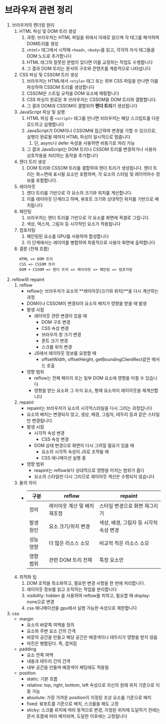 # 브라우저 관련 정리

1. 브라우저의 렌더링 원리
   1. HTML 파싱 및 DOM 트리 생성
      1. 과정: 브라우저는 HTML 파일을 위에서 아래로 읽으며 각 태그를 해석하여 DOM트리를 생성
      2. `<html>` 태그에서 시작해 `<head>`, `<body>`를 읽고, 각각의 자식 태그들을 DOM 노드로 추가합니다
      3. HTML 태그의 잘못된 문법이 있다면 이를 교정하는 작업도 수행합니다
      4. 그 결과 DOM 트리는 문서의 구조와 콘텐츠를 계층적으로 나타냅니다
   2. CSS 파싱 및 CSSOM 트리 생성
      1. 브라우저는 HTML에서 `<style>` 태그 또는 외부 CSS 파일을 만나면 이를 파싱하여 CSSOM 트리를 생성합니다
      2. CSSOM은 스트일 규칙을 DOM 요소에 매핑합니다
      3. CSS 파싱이 완료된 후 브라우저는 CSSOM을 DOM 트리와 결합합니다.
      4. 그 결과 DOM과 CSSOM이 결합되어 **랜더 트리**가 생성됩니다
   3. JavaScript 파싱 및 실행
      1. HTML 파싱 중 `<script>` 태그를 만나면 브라우저는 해당 스크립트를 다운로드하고 실행합니다
      2. JavaScript가 DOM이나 CSSOM에 접근하여 변경을 가할 수 있으므로, 실행이 완료될 때까지 HTML 파싱이 일시적으로 멈춥니다
         1. 단, async나 defer 속성을 사용하면 비동기로 처리 가능
      3. 그 결과 JavaScript는 DOM 트리나 CSSOM 트리를 변경하거나 사용자 상호작용을 처리하는 동작을 추가합니다
   4. 렌더 트리 생성
      1. DOM 트리와 CSSOM 트리를 결합하여 렌더 트리가 생성됩니다. 렌더 트리는 화ㅗ면에 표시될 요소만 포함하며, 각 요소의 스타일 및 레이어아수 정보를 포함합니다.
   5. 레이아웃
      1. 렌더 트리를 기반으로 각 요소의 크기와 위치를 계산합니다.
      2. 이를 레이아웃 단계라고 하며, 뷰포트 크기와 상대적인 위치를 기반으로 배치됩니다
   6. 페인팅
      1. 브라우저는 렌더 트리를 기반으로 각 요소를 화면에 픽셀로 그립니다.
      2. 색상, 텍스처, 그림자 등 시각적인 요소가 적용됩니다
   7. 컴포지팅
      1. 페인팅된 요소를 GPU를 사용하여 합성합니다
      2. 이 단계에서는 레이어를 병합하여 최종적으로 사용자 화면에 출력합니다
   8. 결론 (전체 흐름)
      ```
      HTML => DOM 트리
      CSS => CSSOM 트리
      DOM + CSSOM => 렌더 트리 => 레이아웃 => 페인팅 => 컴포지팅
      ```
2. reflow와 repaint
   1. reflow
      - reflow는 브라우저가 요소의 **레이아웃(크기와 위치)**을 다시 계산하는 과정
      - DOM이나 CSSOM이 변경되어 요소의 배치가 영향을 받을 때 발생
      - 발생 시점
        - 레이아웃 관련 변경이 있을 때
          - DOM 구조 변경
          - CSS 속성 변경
          - 브라우저 창 크기 변경
          - 폰트 크기 변경
          - 스크롤 위치 변경
        - JS에서 레이아웃 정보를 요청할 때
          - offsetWidth, offsetHeight, getBoundingClientRect같은 메서드 호출
      - 영향 범위
        - reflow는 전체 페이지 또는 일부 DOM 요소에 영향을 미칠 수 있습니다
        - 영향을 받는 요소와 그 자식 요소, 형제 요소까지 레이아웃을 재계산합니다
   2. repaint
      - repaint는 브라우저가 요소의 시각적스타일을 다시 그리는 과정입니다
      - 요소의 배치는 변경되지 않고, 생상, 배경, 그림자, 테두리 등과 같은 스타일만 변경됩니다
      - 발생 시점
        - 시각적 속성 변경
          - CSS 속성 변경
        - DOM 상태 변경으로 화면이 다시 그려질 필요가 있을 때
          - 요소의 시각적 속성이 JS로 조작될 때
          - CSS 애니메이션 실행 중
      - 영향 범위
        - reapint는 reflow보다 상대적으로 영향을 미치는 범위가 좁다
        - 요소의 스타일만 다시 그리므로 레이아웃 계산은 수행되지 않습니다
   3. 둘의 차이
      - | 구분      | reflow                       | repaint                                |
        | --------- | ---------------------------- | -------------------------------------- |
        | 정의      | 레이아웃 계산 및 배치 재조정 | 스타일 변경으로 화면 재그리기          |
        | 발생 원인 | 요소 크기/위치 변경          | 색상, 배경, 그림자 등 시각적 속성 변경 |
        | 성능 영향 | 더 많은 리소스 소모          | 비교적 적은 리소스 소모                |
        | 영향 범위 | 관련 DOM 트리 전체           | 특정 요소만                            |
   4. 최적화 팁
      1. DOM 조작을 최소화하고, 필요한 변경 사항을 한 번에 처리합니다.
      2. 레이아웃 정보를 읽고 조작하는 작업을 분리합니다
      3. visibility: hidden 을 사용하여 reflow를 피하고, 필요할 때 display: none으로 변경
      4. css 애니메이션을 gpu에서 실행 가능한 속성으로 제한합니다
3. css
   - margin
     - 요소의 바깥쪽 여백을 정의
     - 요소와 주변 요소 간의 간격
     - 바깥의 공간을 만들고 해당 공간은 배경색이나 테두리가 영향을 받지 않음
     - 마진은 병합된다. 즉, 겹쳐짐
   - padding
     - 요소 안쪽 여백
     - 내용과 테두리 간의 간격
     - 내부 공간을 만들며 배경색이 패딩에도 적용됨
   - position
     - static: 기본 흐름
     - relative: top, right, bottom, left 속성으로 자신의 원래 위치 기준으로 이동 가능
     - absolute: 가장 가까운 position이 지정된 조상 요소를 기준으로 배치
     - fixed: 뷰포트를 기준으로 배치, 스크롤을 해도 고정
     - sticky: 스크롤 위치에 따라 동적으로 변경, 지정된 위치에 도달하기 전에는 문서 흐름에 따라 배치되며, 도달한 이후에는 고정됩니다
